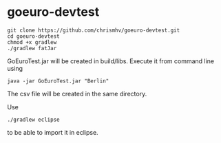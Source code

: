 # goeuro-devtest

```
git clone https://github.com/chrismhv/goeuro-devtest.git
cd goeuro-devtest
chmod +x gradlew
./gradlew fatJar
```
GoEuroTest.jar will be created in build/libs.
Execute it from command line using
```
java -jar GoEuroTest.jar "Berlin"
```
The csv file will be created in the same directory.

Use
```
./gradlew eclipse
```
to be able to import it in eclipse.
